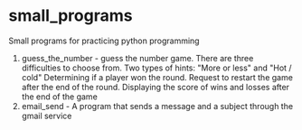 # small_programs

Small programs for practicing python programming

1. guess_the_number - guess the number game. There are three difficulties to choose from. Two types of hints: "More or less" and "Hot / cold"
   Determining if a player won the round. Request to restart the game after the end of the round.
   Displaying the score of wins and losses after the end of the game
2. email_send - A program that sends a message and a subject through the gmail service
